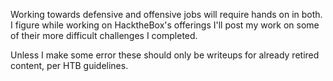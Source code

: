 Working towards defensive and offensive jobs will require hands on in both. I figure while working on HacktheBox's offerings I'll post my work on some of their more difficult challenges I completed.

Unless I make some error these should only be writeups for already retired content, per HTB guidelines.
